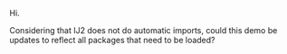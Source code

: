 Hi. 

Considering that IJ2 does not do automatic imports, could this demo be updates to reflect all packages that need to be loaded?
